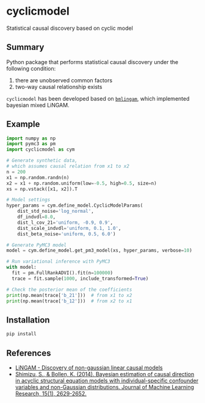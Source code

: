 # cyclicmodel
Statistical causal discovery based on cyclic model

## Summary
Python package that performs statistical causal discovery
under the following condition:
1. there are unobserved common factors
2. two-way causal relationship exists

`cyclicmodel` has been developed based on
[`bmlingam`][4670f282], which implemented bayesian mixed LiNGAM.

  [4670f282]: https://github.com/taku-y/bmlingam "bmlingam"

## Example
```Python
import numpy as np
import pymc3 as pm
import cyclicmodel as cym

# Generate synthetic data,
# which assumes causal relation from x1 to x2
n = 200
x1 = np.random.randn(n)
x2 = x1 + np.random.uniform(low=-0.5, high=0.5, size=n)
xs = np.vstack([x1, x2]).T

# Model settings
hyper_params = cym.define_model.CyclicModelParams(
    dist_std_noise='log_normal',
    df_indvdl=8.0,
    dist_l_cov_21='uniform, -0.9, 0.9',
    dist_scale_indvdl='uniform, 0.1, 1.0',
    dist_beta_noise='uniform, 0.5, 6.0')

# Generate PyMC3 model
model = cym.define_model.get_pm3_model(xs, hyper_params, verbose=10)

# Run variational inference with PyMC3
with model:
  fit = pm.FullRankADVI().fit(n=100000)
  trace = fit.sample(1000, include_transformed=True)

# Check the posterior mean of the coefficients
print(np.mean(trace['b_21']))  # from x1 to x2
print(np.mean(trace['b_12']))  # from x2 to x1
```

## Installation
```bash
pip install
```

## References
-  [LiNGAM - Discovery of non-gaussian linear causal models](https://sites.google.com/site/sshimizu06/lingam)
- [Shimizu, S., & Bollen, K. (2014). Bayesian estimation of causal direction in acyclic structural equation models with individual-specific confounder variables and non-Gaussian distributions. Journal of Machine Learning Research, 15(1), 2629-2652.](http://jmlr.org/papers/volume15/shimizu14a/shimizu14a.pdf)
